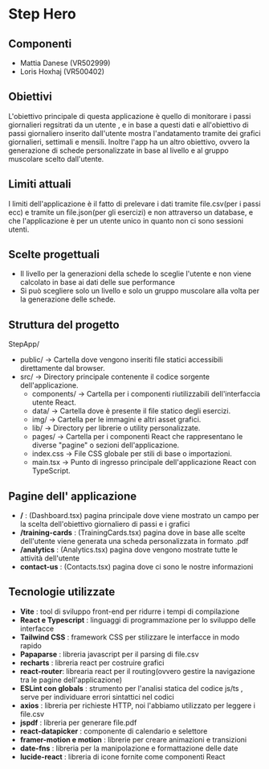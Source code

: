# Step Hero

## Componenti
- Mattia Danese (VR502999)
- Loris Hoxhaj (VR500402)

## Obiettivi
L'obiettivo principale di questa applicazione è quello di monitorare i passi giornalieri regsitrati da un utente , e in base a questi dati e all'obiettivo di passi giornaliero inserito  dall'utente mostra l'andatamento  tramite dei  grafici giornalieri, settimali e mensili.
Inoltre l'app ha un altro obiettivo, ovvero la generazione di schede personalizzate in base al livello e al gruppo muscolare scelto dall'utente.


## Limiti attuali
I limiti dell'applicazione è il fatto di prelevare i dati tramite file.csv(per i passi ecc) e tramite un file.json(per gli esercizi) e non attraverso un database, e che l'applicazione è per un utente unico in quanto non ci sono sessioni utenti.


## Scelte progettuali
- Il livello per la generazioni della schede lo sceglie l'utente e non viene calcolato in base ai dati delle sue performance
- Si può scegliere solo un livello e solo un gruppo muscolare  alla volta per la generazione delle schede.


## Struttura del progetto
StepApp/
- public/             -> Cartella dove vengono inseriti file statici  accessibili direttamente dal browser.
- src/                -> Directory principale contenente il codice sorgente dell'applicazione.
    - components/     -> Cartella per i componenti riutilizzabili dell'interfaccia utente React.
    - data/           -> Cartella dove è presente il file statico degli esercizi.
    - img/            -> Cartella per le immagini e altri asset grafici.
    - lib/            -> Directory per librerie o utility personalizzate.
    - pages/          -> Cartella per i componenti React che rappresentano le diverse "pagine" o sezioni dell'applicazione.
    - index.css       -> File CSS globale per stili di base o importazioni.
    - main.tsx        -> Punto di ingresso principale dell'applicazione React con TypeScript.


## Pagine dell' applicazione
- **/** : (Dashboard.tsx) pagina principale dove viene mostrato un campo per la scelta dell'obiettivo giornaliero di passi e i grafici
- **/training-cards** : (TrainingCards.tsx) pagina dove in base alle scelte dell'utente viene generata una scheda personalizzata in formato .pdf
- **/analytics** : (Analytics.tsx) pagina dove vengono mostrate tutte le attività dell'utente
- **contact-us** : (Contacts.tsx) pagina dove ci sono le nostre informazioni

## Tecnologie utilizzate
- **Vite** : tool di sviluppo front-end per ridurre i tempi di compilazione
- **React e Typescript** : linguaggi di programmazione per lo sviluppo delle interfacce
- **Tailwind CSS** : framework CSS per stilizzare le interfacce in modo rapido
- **Papaparse** : libreria javascript per il parsing di file.csv
- **recharts** : libreria react per costruire grafici
- **react-router**: librearia react per il routing(ovvero gestire la navigazione tra le pagine dell'applicazione)
- **ESLint con globals** : strumento per l'analisi statica del codice js/ts , serve per individuare errori sintattici nel codici
- **axios** : libreria per richieste HTTP, noi l'abbiamo utilizzato per leggere i file.csv
- **jspdf** : libreria per generare file.pdf
- **react-datapicker** : componente di calendario e selettore 
- **framer-motion e motion** : librerie per creare animazioni e transizioni
- **date-fns** : libreria per la manipolazione e formattazione delle date
- **lucide-react** : libreria di icone fornite come componenti React



